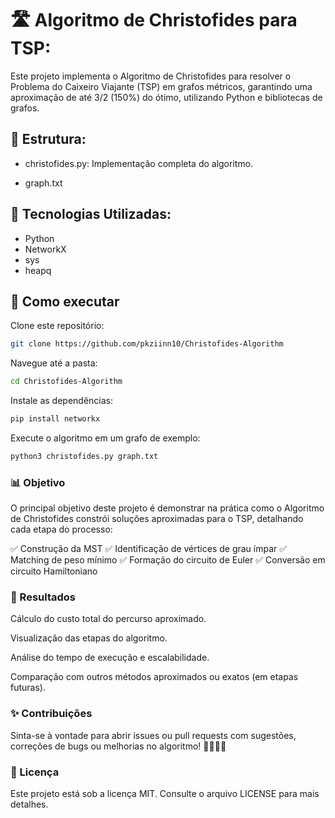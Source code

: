 # 🛣️ Algoritmo de Christofides para TSP:
Este projeto implementa o Algoritmo de Christofides para resolver o Problema do Caixeiro Viajante (TSP) em grafos métricos, garantindo uma aproximação de até 3/2 (150%) do ótimo, utilizando Python e bibliotecas de grafos.

## 📁 Estrutura:
* christofides.py: Implementação completa do algoritmo.

* graph.txt

## 🧪 Tecnologias Utilizadas:
* Python
* NetworkX
* sys
* heapq
## 🚀 Como executar
Clone este repositório:

```bash
git clone https://github.com/pkziinn10/Christofides-Algorithm
```

Navegue até a pasta:
```bash
cd Christofides-Algorithm
```

Instale as dependências:
```python
pip install networkx
```
Execute o algoritmo em um grafo de exemplo:

``` bash
python3 christofides.py graph.txt
```

### 📊 Objetivo
O principal objetivo deste projeto é demonstrar na prática como o Algoritmo de Christofides constrói soluções aproximadas para o TSP, detalhando cada etapa do processo:

✅ Construção da MST
✅ Identificação de vértices de grau ímpar
✅ Matching de peso mínimo
✅ Formação do circuito de Euler
✅ Conversão em circuito Hamiltoniano

### 📌 Resultados
Cálculo do custo total do percurso aproximado.

Visualização das etapas do algoritmo.

Análise do tempo de execução e escalabilidade.

Comparação com outros métodos aproximados ou exatos (em etapas futuras).

### ✨ Contribuições
Sinta-se à vontade para abrir issues ou pull requests com sugestões, correções de bugs ou melhorias no algoritmo! 👩‍💻👨‍💻

### 📄 Licença
Este projeto está sob a licença MIT. Consulte o arquivo LICENSE para mais detalhes.
